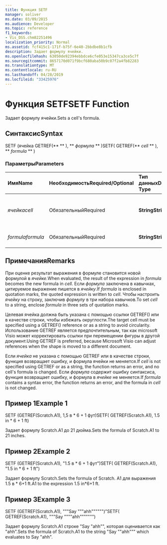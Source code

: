 ```yaml
---
title: Функция SETF
manager: soliver
ms.date: 03/09/2015
ms.audience: Developer
ms.topic: reference
f1_keywords:
- Vis_DSS.chm82251496
localization_priority: Normal
ms.assetid: fcf415c1-171f-b75f-6e40-2bbdbe8b1cfb
description: Задает формулу ячейки.
ms.openlocfilehash: 63050de92394ebbdce6cfe053e15347ca3ce5c7f
ms.sourcegitcommit: 8657170d071f9bcf680aba50b9c07f2a4fb82283
ms.translationtype: MT
ms.contentlocale: ru-RU
ms.lasthandoff: 04/28/2019
ms.locfileid: "33425976"
---
```

# <a name="setf-function"></a><span data-ttu-id="7420c-103">Функция SETF</span><span class="sxs-lookup"><span data-stu-id="7420c-103">SETF Function</span></span>

<span data-ttu-id="7420c-104">Задает формулу ячейки.</span><span class="sxs-lookup"><span data-stu-id="7420c-104">Sets a cell's formula.</span></span> 
  
## <a name="syntax"></a><span data-ttu-id="7420c-105">Синтаксис</span><span class="sxs-lookup"><span data-stu-id="7420c-105">Syntax</span></span>

<span data-ttu-id="7420c-106">SETF (ячейка GETREF(\*\*  \*\* ), \*\* *формула* \*\* )</span><span class="sxs-lookup"><span data-stu-id="7420c-106">SETF( GETREF(\*\* *cell* \*\* ), \*\* *formula* \*\* )</span></span> 
  
### <a name="parameters"></a><span data-ttu-id="7420c-107">Параметры</span><span class="sxs-lookup"><span data-stu-id="7420c-107">Parameters</span></span>

|<span data-ttu-id="7420c-108">**Имя**</span><span class="sxs-lookup"><span data-stu-id="7420c-108">**Name**</span></span>|<span data-ttu-id="7420c-109">**Необходимость**</span><span class="sxs-lookup"><span data-stu-id="7420c-109">**Required/Optional**</span></span>|<span data-ttu-id="7420c-110">**Тип данных**</span><span class="sxs-lookup"><span data-stu-id="7420c-110">**Data Type**</span></span>|<span data-ttu-id="7420c-111">**Описание**</span><span class="sxs-lookup"><span data-stu-id="7420c-111">**Description**</span></span>|
|:-----|:-----|:-----|:-----|
| <span data-ttu-id="7420c-112">_ячейка_</span><span class="sxs-lookup"><span data-stu-id="7420c-112">_cell_</span></span> <br/> |<span data-ttu-id="7420c-113">Обязательный</span><span class="sxs-lookup"><span data-stu-id="7420c-113">Required</span></span>  <br/> |<span data-ttu-id="7420c-114">**String**</span><span class="sxs-lookup"><span data-stu-id="7420c-114">**String**</span></span> <br/> |<span data-ttu-id="7420c-115">Ячейка, формула которой устанавливается.</span><span class="sxs-lookup"><span data-stu-id="7420c-115">The cell whose formula to set.</span></span>  <br/> |
| <span data-ttu-id="7420c-116">_formula_</span><span class="sxs-lookup"><span data-stu-id="7420c-116">_formula_</span></span> <br/> |<span data-ttu-id="7420c-117">Обязательный</span><span class="sxs-lookup"><span data-stu-id="7420c-117">Required</span></span>  <br/> |<span data-ttu-id="7420c-118">**String**</span><span class="sxs-lookup"><span data-stu-id="7420c-118">**String**</span></span> <br/> |<span data-ttu-id="7420c-119">Формула для использования.</span><span class="sxs-lookup"><span data-stu-id="7420c-119">The formula to use.</span></span>  <br/> |
   
## <a name="remarks"></a><span data-ttu-id="7420c-120">Примечания</span><span class="sxs-lookup"><span data-stu-id="7420c-120">Remarks</span></span>

<span data-ttu-id="7420c-121">При оценке результат выражения в  формуле становится новой формулой в _ячейке._</span><span class="sxs-lookup"><span data-stu-id="7420c-121">When evaluated, the result of the expression in  _formula_ becomes the new formula in  _cell_.</span></span> <span data-ttu-id="7420c-122">Если  _формула_ заключена в кавычках, цитируемое выражение пишется в  _ячейку_.</span><span class="sxs-lookup"><span data-stu-id="7420c-122">If  _formula_ is enclosed in quotation marks, the quoted expression is written to  _cell_.</span></span> <span data-ttu-id="7420c-123">Чтобы настроить  _ячейку_ на строку, заключив  _формулу_ в три набора кавычков.</span><span class="sxs-lookup"><span data-stu-id="7420c-123">To set  _cell_ to a string, enclose  _formula_ in three sets of quotation marks.</span></span> 
  
<span data-ttu-id="7420c-124">Целевая ячейка должна быть указана с помощью ссылки GETREF() или в качестве строки, чтобы избежать округлости.</span><span class="sxs-lookup"><span data-stu-id="7420c-124">The target cell must be specified using a GETREF() reference or as a string to avoid circularity.</span></span> <span data-ttu-id="7420c-125">Использование GETREF является предпочтительным, так как microsoft Visio может корректировать ссылки при перемещении фигуры в другой документ.</span><span class="sxs-lookup"><span data-stu-id="7420c-125">Using GETREF is preferred, because Microsoft Visio can adjust references when the shape is moved to a different document.</span></span>
  
<span data-ttu-id="7420c-126">Если  _ячейка_ не указана с помощью GETREF или в качестве строки, функция возвращает ошибку, и формула ячейки не меняется.</span><span class="sxs-lookup"><span data-stu-id="7420c-126">If  _cell_ is not specified using GETREF or as a string, the function returns an error, and no cell's formula is changed.</span></span> <span data-ttu-id="7420c-127">Если  _формула_ содержит ошибку синтаксиса, функция возвращает ошибку, и формула в  _ячейке_ не меняется.</span><span class="sxs-lookup"><span data-stu-id="7420c-127">If  _formula_ contains a syntax error, the function returns an error, and the formula in  _cell_ is not changed.</span></span> 
  
## <a name="example-1"></a><span data-ttu-id="7420c-128">Пример 1</span><span class="sxs-lookup"><span data-stu-id="7420c-128">Example 1</span></span>

<span data-ttu-id="7420c-129">SETF (GETREF(Scratch.A1), 1,5 в \* 6 + 1 фут)</span><span class="sxs-lookup"><span data-stu-id="7420c-129">SETF( GETREF(Scratch.A1), 1.5 in \* 6 + 1 ft)</span></span>
  
<span data-ttu-id="7420c-130">Задает формулу Scratch.A1 до 21 дюйма.</span><span class="sxs-lookup"><span data-stu-id="7420c-130">Sets the formula of Scratch.A1 to 21 inches.</span></span>
  
## <a name="example-2"></a><span data-ttu-id="7420c-131">Пример 2</span><span class="sxs-lookup"><span data-stu-id="7420c-131">Example 2</span></span>

<span data-ttu-id="7420c-132">SETF (GETREF(Scratch.A1), "1.5 в \* 6 + 1 фут")</span><span class="sxs-lookup"><span data-stu-id="7420c-132">SETF( GETREF(Scratch.A1), "1.5 in \* 6 + 1 ft")</span></span>
  
<span data-ttu-id="7420c-133">Задает формулу Scratch.</span><span class="sxs-lookup"><span data-stu-id="7420c-133">Sets the formula of Scratch.</span></span> <span data-ttu-id="7420c-134">A1 для выражения 1.5 в \* 6+1 ft.</span><span class="sxs-lookup"><span data-stu-id="7420c-134">A1 to the expression 1.5 in\*6+1 ft.</span></span>
  
## <a name="example-3"></a><span data-ttu-id="7420c-135">Пример 3</span><span class="sxs-lookup"><span data-stu-id="7420c-135">Example 3</span></span>

<span data-ttu-id="7420c-136">SETF (GETREF(Scratch.A1), """Say """ahh"""""")"</span><span class="sxs-lookup"><span data-stu-id="7420c-136">SETF( GETREF(Scratch.A1), """Say """"ahh""""""")</span></span>
  
<span data-ttu-id="7420c-137">Задает формулу Scratch.A1 строке "Say "ahh"", которая оценивается как "ahh".</span><span class="sxs-lookup"><span data-stu-id="7420c-137">Sets the formula of Scratch.A1 to the string "Say ""ahh""" which evaluates to Say "ahh".</span></span>
  

